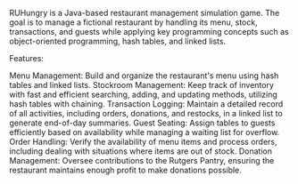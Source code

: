 
RUHungry is a Java-based restaurant management simulation game. The goal is to manage a fictional restaurant by handling its menu, stock, transactions, and guests while applying key programming concepts such as object-oriented programming, hash tables, and linked lists.

Features:

Menu Management: Build and organize the restaurant's menu using hash tables and linked lists.
Stockroom Management: Keep track of inventory with fast and efficient searching, adding, and updating methods, utilizing hash tables with chaining.
Transaction Logging: Maintain a detailed record of all activities, including orders, donations, and restocks, in a linked list to generate end-of-day summaries.
Guest Seating: Assign tables to guests efficiently based on availability while managing a waiting list for overflow.
Order Handling: Verify the availability of menu items and process orders, including dealing with situations where items are out of stock.
Donation Management: Oversee contributions to the Rutgers Pantry, ensuring the restaurant maintains enough profit to make donations possible.

